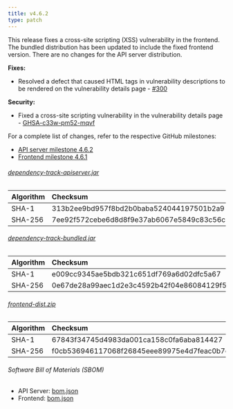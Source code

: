 ```yaml
---
title: v4.6.2
type: patch
---
```


This release fixes a cross-site scripting (XSS) vulnerability in the frontend.
The bundled distribution has been updated to include the fixed frontend version.
There are no changes for the API server distribution.

**Fixes:**

* Resolved a defect that caused HTML tags in vulnerability descriptions to be rendered on the vulnerability details page - [#300]

**Security:**

* Fixed a cross-site scripting vulnerability in the vulnerability details page - [GHSA-c33w-pm52-mqvf]

For a complete list of changes, refer to the respective GitHub milestones:

* [API server milestone 4.6.2](https://github.com/DependencyTrack/dependency-track/milestone/28?closed=1)
* [Frontend milestone 4.6.1](https://github.com/DependencyTrack/frontend/milestone/12?closed=1)

###### [dependency-track-apiserver.jar](https://github.com/DependencyTrack/dependency-track/releases/download/4.6.2/dependency-track-apiserver.jar)

| Algorithm | Checksum                                                         |
|:----------|:-----------------------------------------------------------------|
| SHA-1     | 313b2ee9bd957f8bd2b0baba524044197501b2a9                         |
| SHA-256   | 7ee92f572cebe6d8d8f9e37ab6067e5849c83c56c98b38a21418557260efbfdc |

###### [dependency-track-bundled.jar](https://github.com/DependencyTrack/dependency-track/releases/download/4.6.2/dependency-track-bundled.jar)

| Algorithm | Checksum                                                         |
|:----------|:-----------------------------------------------------------------|
| SHA-1     | e009cc9345ae5bdb321c651df769a6d02dfc5a67                         |
| SHA-256   | 0e67de28a99aec1d2e3c4592b42f04e86084129f58f3d338b572fdc5b7064899 |

###### [frontend-dist.zip](https://github.com/DependencyTrack/frontend/releases/download/4.6.2/frontend-dist.zip)

| Algorithm | Checksum                                                         |
|:----------|:-----------------------------------------------------------------|
| SHA-1     | 67843f34745d4983da001ca158c0fa6aba814427                         |
| SHA-256   | f0cb536946117068f26845eee89975e4d7feac0b7c806bae505172e85bfadf76 |

###### Software Bill of Materials (SBOM)

* API Server: [bom.json](https://github.com/DependencyTrack/dependency-track/releases/download/4.6.2/bom.json)
* Frontend: [bom.json](https://github.com/DependencyTrack/frontend/releases/download/4.6.1/bom.json)

[#300]: https://github.com/DependencyTrack/frontend/pull/300
[GHSA-c33w-pm52-mqvf]: https://github.com/DependencyTrack/frontend/security/advisories/GHSA-c33w-pm52-mqvf